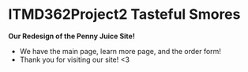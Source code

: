 # ITMD362Project2 Tasteful Smores
__Our Redesign of the Penny Juice Site!__
- We have the main page, learn more page, and the order form!
- Thank you for visiting our site! <3
